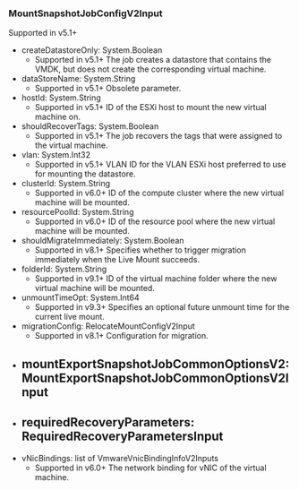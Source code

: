 ### MountSnapshotJobConfigV2Input
Supported in v5.1+

- createDatastoreOnly: System.Boolean
  - Supported in v5.1+
      The job creates a datastore that contains the VMDK, but does not create the corresponding virtual machine.
- dataStoreName: System.String
  - Supported in v5.1+
      Obsolete parameter.
- hostId: System.String
  - Supported in v5.1+
      ID of the ESXi host to mount the new virtual machine on.
- shouldRecoverTags: System.Boolean
  - Supported in v5.1+
      The job recovers the tags that were assigned to the virtual machine.
- vlan: System.Int32
  - Supported in v5.1+
      VLAN ID for the VLAN ESXi host preferred to use for mounting the datastore.
- clusterId: System.String
  - Supported in v6.0+
      ID of the compute cluster where the new virtual machine will be mounted.
- resourcePoolId: System.String
  - Supported in v6.0+
      ID of the resource pool where the new virtual machine will be mounted.
- shouldMigrateImmediately: System.Boolean
  - Supported in v8.1+
      Specifies whether to trigger migration immediately when the Live Mount succeeds.
- folderId: System.String
  - Supported in v9.1+
      ID of the virtual machine folder where the new virtual machine will be mounted.
- unmountTimeOpt: System.Int64
  - Supported in v9.3+
      Specifies an optional future unmount time for the current live mount.
- migrationConfig: RelocateMountConfigV2Input
  - Supported in v8.1+
      Configuration for migration.
- mountExportSnapshotJobCommonOptionsV2: MountExportSnapshotJobCommonOptionsV2Input
  - 
- requiredRecoveryParameters: RequiredRecoveryParametersInput
  - 
- vNicBindings: list of VmwareVnicBindingInfoV2Inputs
  - Supported in v6.0+
      The network binding for vNIC of the virtual machine.
